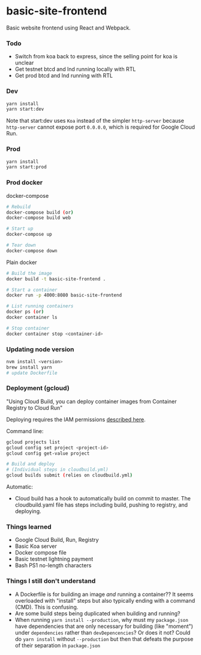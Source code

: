 # basic-site-frontend

Basic website frontend using React and Webpack.

### Todo

- Switch from koa back to express, since the selling point for koa is unclear 
- Get testnet btcd and lnd running locally with RTL
- Get prod btcd and lnd running with RTL 

### Dev

```sh
yarn install
yarn start:dev
```

Note that start:dev uses `Koa` instead of the simpler `http-server` because
`http-server` cannot expose port `0.0.0.0`, which is required for Google Cloud
Run.

### Prod

```sh
yarn install
yarn start:prod
```

### Prod docker

docker-compose

```sh
# Rebuild
docker-compose build (or)
docker-compose build web

# Start up
docker-compose up

# Tear down
docker-compose down
```

Plain docker

```sh
# Build the image
docker build -t basic-site-frontend .

# Start a container
docker run -p 4000:8080 basic-site-frontend

# List running containers
docker ps (or)
docker container ls

# Stop container
docker container stop <container-id>
```

### Updating node version

```sh
nvm install <version>
brew install yarn
# update Dockerfile
```

### Deployment (gcloud)

"Using Cloud Build, you can deploy container images from Container Registry to Cloud Run"

Deploying requires the IAM permissions [described here](https://cloud.google.com/cloud-build/docs/deploying-builds/deploy-cloud-run).

Command line:

```sh
gcloud projects list
gcloud config set project <project-id>
gcloud config get-value project

# Build and deploy
# (Individual steps in cloudbuild.yml) 
gcloud builds submit (relies on cloudbuild.yml)
```

Automatic:

- Cloud build has a hook to automatically build on commit to master. The
  cloudbuild.yaml file has steps including build, pushing to registry, and
  deploying.
  
### Things learned

- Google Cloud Build, Run, Registry
- Basic Koa server
- Docker compose file
- Basic testnet lightning payment
- Bash PS1 no-length characters

### Things I still don't understand

- A Dockerfile is for building an image _and_ running a container?? It seems
  overloaded with "install" steps but also typically ending with a command
  (CMD). This is confusing.
- Are some build steps being duplicated when building and running?
- When running `yarn install --production`, why must my `package.json` have
  dependencies that are only necessary for building (like "moment") under
  `dependencies` rather than `devDepencencies`? Or does it not? Could do
  `yarn install` without `--production` but then that defeats the purpose of
  their separation in `package.json` 